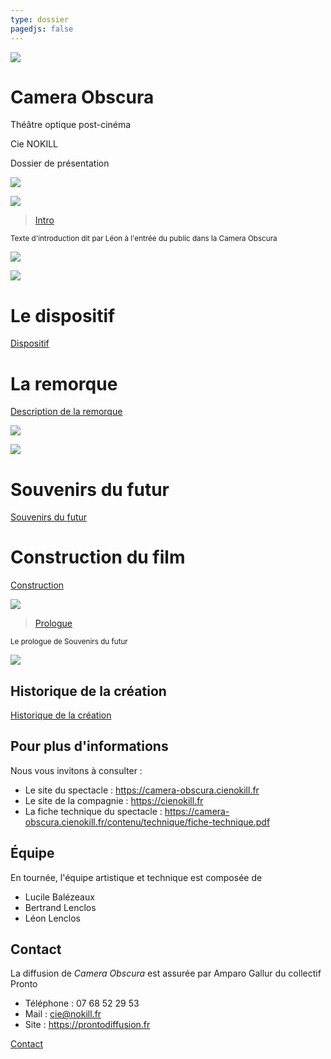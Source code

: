 ```yaml
---
type: dossier
pagedjs: false
---
```




<img src="/contenu/photos/afficheCO_v1.png"/>

<div class="page-break"></div>

# Camera Obscura

Théâtre optique post-cinéma

Cie NOKILL

Dossier de présentation

<div class="page-images" markdown=1>


![](/contenu/dessins/macaron_1.png)

![](/contenu/dessins/macaron_2.png)


</div>



<blockquote>
 <a href="/contenu/ecriture/intro#intro">Intro</a>
</blockquote>

<small>Texte d'introduction dit par Léon à l'entrée du public dans la Camera Obscura</small>




<div class="page-images" markdown=1>


![](/contenu/dessins/macaron_7.png)

![](/contenu/dessins/macaron_8.png)


</div>

# Le dispositif

[Dispositif](/#le-dispositif)

# La remorque

[Description de la remorque](/contenu/remorque#description-de-la-remorque)


<div class="page-images" markdown=1>


![](/contenu/photos/co-escaladieu-1.JPG)

![](/contenu/photos/co-mima-1.JPG)


</div>


# Souvenirs du futur

[Souvenirs du futur](/#souvenirs-du-futur)

# Construction du film

[Construction](/contenu/ecriture/souvenirs-du-futur#construction)



<div class="page-images" markdown=1>


![](/contenu/photos/affiche-souvenirs.png)


</div>


<blockquote>
 <a href="/contenu/ecriture/textes-voix-off#1-prologue">Prologue</a>
</blockquote>

<small>Le prologue de Souvenirs du futur</small>

<div class="page-images" markdown=1>

![](/contenu/dessins/files-d-attente.jpg)

</div>

## Historique de la création

[Historique de la création](/contenu/production.html#historique-de-la-création)

## Pour plus d'informations

Nous vous invitons à consulter :

- Le site du spectacle : https://camera-obscura.cienokill.fr
- Le site de la compagnie : https://cienokill.fr
- La fiche technique du spectacle : https://camera-obscura.cienokill.fr/contenu/technique/fiche-technique.pdf

## Équipe

En tournée, l'équipe artistique et technique est composée de

- Lucile Balézeaux
- Bertrand Lenclos
- Léon Lenclos

## Contact

La diffusion de *Camera Obscura* est assurée par Amparo Gallur du collectif Pronto

- Téléphone : 07 68 52 29 53
- Mail : cie@nokill.fr
- Site : https://prontodiffusion.fr

[Contact](/contenu/production.html#contact)

 <script src="/assets/js/aggregate.js"></script> 
